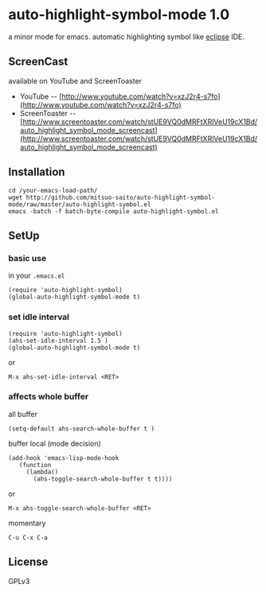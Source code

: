 auto-highlight-symbol-mode 1.0
==============================

a minor mode for emacs.   automatic highlighting symbol like [eclipse](http://www.eclipse.org) IDE.

ScreenCast
----------

available on YouTube and ScreenToaster

* YouTube -- [http://www.youtube.com/watch?v=xzJ2r4-s7fo](http://www.youtube.com/watch?v=xzJ2r4-s7fo)
* ScreenToaster -- [http://www.screentoaster.com/watch/stUE9VQ0dMRFtXRlVeU19cX1Bd/auto_highlight_symbol_mode_screencast](http://www.screentoaster.com/watch/stUE9VQ0dMRFtXRlVeU19cX1Bd/auto_highlight_symbol_mode_screencast)

Installation
------------

	cd /your-emacs-load-path/
	wget http://github.com/mitsuo-saito/auto-highlight-symbol-mode/raw/master/auto-highlight-symbol.el
	emacs -batch -f batch-byte-compile auto-highlight-symbol.el

SetUp
-----

### basic use

in your `.emacs.el`

	(require 'auto-highlight-symbol)
	(global-auto-highlight-symbol-mode t)


### set idle interval

	(require 'auto-highlight-symbol)
	(ahs-set-idle-interval 1.5 )
	(global-auto-highlight-symbol-mode t)

or

	M-x ahs-set-idle-interval <RET>


### affects whole buffer

all buffer

	(setq-default ahs-search-whole-buffer t )

buffer local (mode decision)	

	(add-hook 'emacs-lisp-mode-hook
	   (function
	     (lambda()
	       (ahs-toggle-search-whole-buffer t t))))

or

	M-x ahs-toggle-search-whole-buffer <RET>

momentary

	C-u C-x C-a

License
-------
GPLv3